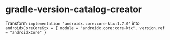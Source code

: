 # gradle-version-catalog-creator
Transform `implementation 'androidx.core:core-ktx:1.7.0'` into `androidxCoreCoreKtx = { module = "androidx.core:core-ktx", version.ref = "androidxCore" }`
